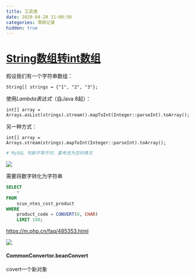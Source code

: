 ```yaml
---
title: 工具类
date: 2020-04-20 11:00:50
categories: 零碎记录
hidden: true
---
```




# [String数组转int数组](https://www.cnblogs.com/ukzq/p/11965382.html)

假设我们有一个字符串数组：

```
String[] strings = {"1", "2", "3"};
```

使用*Lambda表达式*（自Java 8起）：

```
int[] array = Arrays.asList(strings).stream().mapToInt(Integer::parseInt).toArray();
```

另一种方式：

```
int[] array = Arrays.stream(strings).mapToInt(Integer::parseInt).toArray();
```



```sh
# MySQL 判断不等于时，要考虑为空的情况

```

![](https://s3.bmp.ovh/imgs/2023/06/14/61c70ff0034efe5c.png)



需要将数字转化为字符串
```sql
SELECT
	* 
FROM
	scux_ntes_cost_product 
WHERE
	product_code = CONVERT(0, CHAR) 
	LIMIT 100;
```
https://m.php.cn/faq/485353.html

![](https://s3.bmp.ovh/imgs/2023/06/15/c73c82bbf90f5ad5.png)

#### CommonConvertor.beanConvert

covert一个新对象